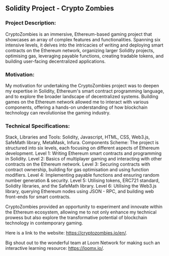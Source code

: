 ## Solidity Project - Crypto Zombies

### Project Description:
CryptoZombies is an immersive, Ethereum-based gaming project that showcases an array of complex features and functionalities. Spanning six intensive levels, it delves into the intricacies of writing and deploying smart contracts on the Ethereum network, organizing larger Solidity projects, optimising gas, leveraging payable functions, creating tradable tokens, and building user-facing decentralized applications.

### Motivation:
My motivation for undertaking the CryptoZombies project was to deepen my expertise in Solidity, Ethereum's smart contract programming language, and to explore the broader landscape of decentralized systems. Building games on the Ethereum network allowed me to interact with various components, offering a hands-on understanding of how blockchain technology can revolutionise the gaming industry.

### Technical Specifications:
Stack, Libraries and Tools: Solidity, Javascript, HTML, CSS, Web3.js, SafeMath library, MetaMask, Infura.
Components Scheme: The project is structured into six levels, each focusing on different aspects of Ethereum development.
Level 1: Writing Ethereum smart contracts and programming in Solidity.
Level 2: Basics of multiplayer gaming and interacting with other contracts on the Ethereum network.
Level 3: Securing contracts with contract ownership, building for gas optimisation and using function modifiers.
Level 4: Implementing payable functions and ensuring random number generation & security.
Level 5: Utilising tokens, ERC721 standard, Solidity libraries, and the SafeMath library.
Level 6: Utilising the Web3.js library, querying Ethereum nodes using JSON - RPC, and building web front-ends for smart contracts.

CryptoZombies provided an opportunity to experiment and innovate within the Ethereum ecosystem, allowing me to not only enhance my technical prowess but also explore the transformative potential of blockchain technology in contemporary gaming.

Here is a link to the website: https://cryptozombies.io/en/.

Big shout out to the wonderful team at Loom Network for making such an interactive learning resource: https://loomx.io/.
